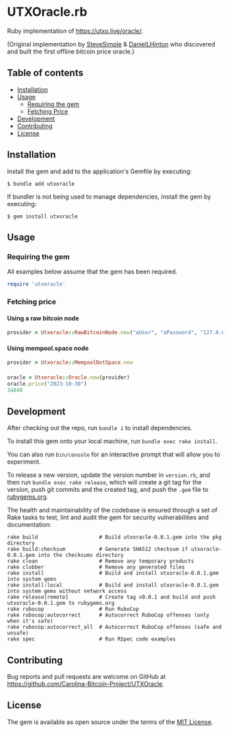 # UTXOracle.rb
Ruby implementation of https://utxo.live/oracle/.

(Original implementation by [SteveSimple](https://twitter.com/SteveSimple) & [DanielLHinton](https://twitter.com/DanielLHinton) who discovered and built the first offline bitcoin price oracle.)

## Table of contents

- [Installation](#installation)
- [Usage](#usage)
  * [Requiring the gem](#requiring-the-gem)
  * [Fetching Price](#fetching-price)
- [Development](#development)
- [Contributing](#contributing)
- [License](#license)


## Installation

Install the gem and add to the application's Gemfile by executing:

    $ bundle add utxoracle

If bundler is not being used to manage dependencies, install the gem by executing:

    $ gem install utxoracle

## Usage

### Requiring the gem

All examples below assume that the gem has been required.

```ruby
require 'utxoracle'
```


### Fetching price

#### Using a raw bitcoin node
```ruby
provider = Utxoracle::RawBitcoinNode.new("aUser", "aPassword", "127.0.0.1", 8332)
```

#### Using mempool.space node
```ruby
provider = Utxoracle::MempoolDotSpace.new
```

####
```ruby
oracle = Utxoracle::Oracle.new(provider)
oracle.price("2023-10-30")
34840
```

## Development

After checking out the repo, run `bundle i` to install dependencies.

To install this gem onto your local machine, run `bundle exec rake install`.

You can also run `bin/console` for an interactive prompt that will allow you to experiment.

To release a new version, update the version number in `version.rb`, and then run `bundle exec rake release`,
which will create a git tag for the version, push git commits and the created tag, and push the `.gem` file
to [rubygems.org](https://rubygems.org).

The health and maintainability of the codebase is ensured through a set of
Rake tasks to test, lint and audit the gem for security vulnerabilities and documentation:

```
rake build                    # Build utxoracle-0.0.1.gem into the pkg directory
rake build:checksum           # Generate SHA512 checksum if utxoracle-0.0.1.gem into the checksums directory
rake clean                    # Remove any temporary products
rake clobber                  # Remove any generated files
rake install                  # Build and install utxoracle-0.0.1.gem into system gems
rake install:local            # Build and install utxoracle-0.0.1.gem into system gems without network access
rake release[remote]          # Create tag v0.0.1 and build and push utxoracle-0.0.1.gem to rubygems.org
rake rubocop                  # Run RuboCop
rake rubocop:autocorrect      # Autocorrect RuboCop offenses (only when it's safe)
rake rubocop:autocorrect_all  # Autocorrect RuboCop offenses (safe and unsafe)
rake spec                     # Run RSpec code examples
```

## Contributing

Bug reports and pull requests are welcome on GitHub at https://github.com/Carolina-Bitcoin-Project/UTXOracle.

## License

The gem is available as open source under the terms of the [MIT License](https://opensource.org/licenses/MIT).

